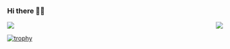### Hi there 👋😄

<a href="https://github.com/rupa4ok">
  <img align="right" src="https://github-readme-stats.vercel.app/api?username=rupa4ok&show_icons=true&icon_color=805AD5&text_color=718096&bg_color=ffffff00&hide_title=true&include_all_commits=true&count_private=true&hide_border=true" />
</a>

![](https://hit.yhype.me/github/profile?user_id=35279568)

[![trophy](https://github-profile-trophy.vercel.app/?username=rupa4ok)](https://github.com/ryo-ma/github-profile-trophy)
